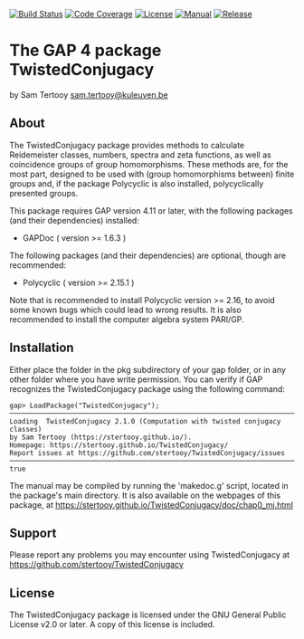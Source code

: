 [![Build Status](https://github.com/sTertooy/TwistedConjugacy/workflows/CI/badge.svg?branch=main)](https://github.com/sTertooy/TwistedConjugacy/actions?query=workflow%3ACI+branch%3Amain)
[![Code Coverage](https://codecov.io/gh/sTertooy/TwistedConjugacy/branch/main/graph/badge.svg)](https://codecov.io/gh/sTertooy/TwistedConjugacy)
[![License](https://img.shields.io/badge/license-GPLv2%2B-blue.svg)](https://www.gnu.org/licenses/old-licenses/gpl-2.0.en.html)
[![Manual](https://img.shields.io/badge/docs-html-blue)](https://stertooy.github.io/TwistedConjugacy/doc/chap0_mj.html)
[![Release](https://img.shields.io/github/release/stertooy/twistedconjugacy.svg)](https://github.com/stertooy/twistedconjugacy/releases)

The GAP 4 package TwistedConjugacy
==================================

by Sam Tertooy <sam.tertooy@kuleuven.be>



About
-----

The TwistedConjugacy package provides methods to calculate Reidemeister
classes, numbers, spectra and zeta functions, as well as coincidence groups
of group homomorphisms. These methods are, for the most part, designed to be
used with (group homomorphisms between) finite groups and, if the package
Polycyclic is also installed, polycyclically presented groups.

This package requires GAP version 4.11 or later, with the following packages
(and their dependencies) installed:
- GAPDoc ( version >= 1.6.3 )

The following packages (and their dependencies) are optional, though are
recommended:
- Polycyclic ( version >= 2.15.1 )

Note that is recommended to install Polycyclic version >= 2.16, to avoid some
known bugs which could lead to wrong results. It is also recommended to install
the computer algebra system PARI/GP.



Installation
------------

Either place the folder in the pkg subdirectory of your gap folder, or in any
other folder where you have write permission. You can verify if GAP recognizes
the TwistedConjugacy package using the following command:

    gap> LoadPackage("TwistedConjugacy");
	─────────────────────────────────────────────────────────────────────────────
	Loading  TwistedConjugacy 2.1.0 (Computation with twisted conjugacy classes)
	by Sam Tertooy (https://stertooy.github.io/).
	Homepage: https://stertooy.github.io/TwistedConjugacy/
	Report issues at https://github.com/stertooy/TwistedConjugacy/issues
	─────────────────────────────────────────────────────────────────────────────
	true

The manual may be compiled by running the 'makedoc.g' script, located in the
package's main directory.  It is also available on the webpages of this
package, at <https://stertooy.github.io/TwistedConjugacy/doc/chap0_mj.html>



Support
-------

Please report any problems you may encounter using TwistedConjugacy at
<https://github.com/stertooy/TwistedConjugacy>



License
-------

The TwistedConjugacy package is licensed under the GNU General Public License
v2.0 or later. A copy of this license is included.
